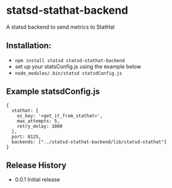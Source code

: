 statsd-stathat-backend
======================

A statsd backend to send metrics to StatHat

## Installation:

* `npm install statsd statsd-stathat-backend`
* set up your statsConfig.js using the example below
* `node_modules/.bin/statsd statsdConfig.js`

## Example statsdConfig.js

    {
      stathat: {
        ez_key: '<get_it_from_stathat>',
        max_attempts: 5,
        retry_delay: 1000
      },
      port: 8125,
      backends: ["../statsd-stathat-backend/lib/statsd-stathat"]
    }

## Release History

* 0.0.1 Initial release
